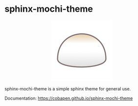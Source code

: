 # sphinx-mochi-theme

<p align="center">
  <img src="https://github.com/cobapen/sphinx-mochi-theme/blob/master/docs/source/_static/logo.png" />
</p>

sphinx-mochi-theme is a simple sphinx theme for general use.

Documentation: https://cobapen.github.io/sphinx-mochi-theme

